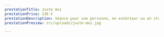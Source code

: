 ```yaml
---
prestationTitle: Juste moi
prestationPrice: 130 €
prestationDescription: Séance pour une personne, en extérieur ou en studio.
prestationPreview: src/uploads/juste-moi.jpg

---
```

